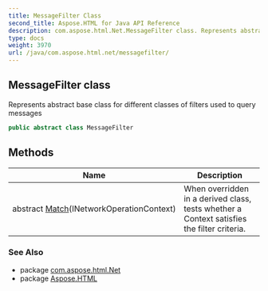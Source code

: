 ```yaml
---
title: MessageFilter Class
second_title: Aspose.HTML for Java API Reference
description: com.aspose.html.Net.MessageFilter class. Represents abstract base class for different classes of filters used to query messages
type: docs
weight: 3970
url: /java/com.aspose.html.net/messagefilter/
---
```

## MessageFilter class

Represents abstract base class for different classes of filters used to query messages

```java
public abstract class MessageFilter
```

## Methods

| Name | Description |
| --- | --- |
| abstract [Match](../../com.aspose.html.net/messagefilter/match/)(INetworkOperationContext) | When overridden in a derived class, tests whether a Context satisfies the filter criteria. |

### See Also

* package [com.aspose.html.Net](../../com.aspose.html.net/)
* package [Aspose.HTML](../../)
